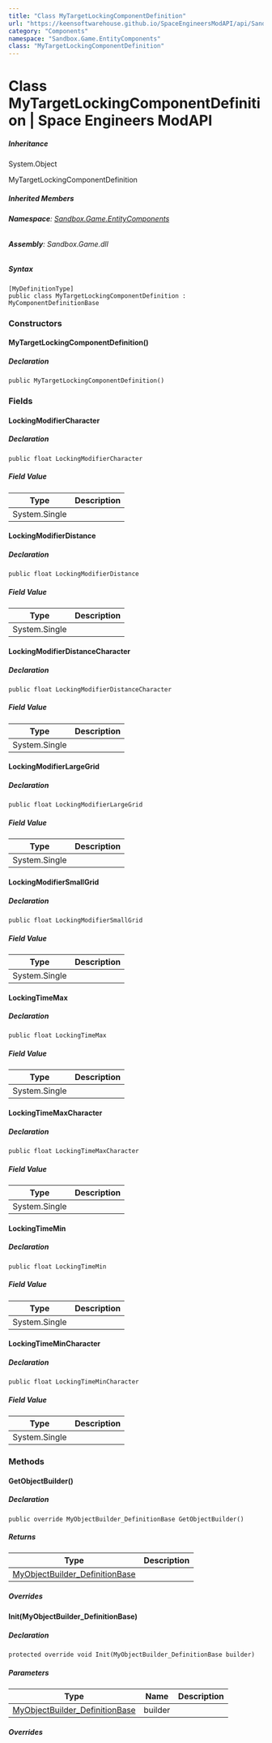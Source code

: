 ```yaml
---
title: "Class MyTargetLockingComponentDefinition"
url: "https://keensoftwarehouse.github.io/SpaceEngineersModAPI/api/Sandbox.Game.EntityComponents.MyTargetLockingComponentDefinition.html"
category: "Components"
namespace: "Sandbox.Game.EntityComponents"
class: "MyTargetLockingComponentDefinition"
---
```


# Class MyTargetLockingComponentDefinition | Space Engineers ModAPI

##### Inheritance

System.Object

MyTargetLockingComponentDefinition

##### Inherited Members

###### **Namespace**: [Sandbox.Game.EntityComponents](https://keensoftwarehouse.github.io/SpaceEngineersModAPI/api/Sandbox.Game.EntityComponents.html)

###### **Assembly**: Sandbox.Game.dll

##### Syntax

```
[MyDefinitionType]
public class MyTargetLockingComponentDefinition : MyComponentDefinitionBase
```

### Constructors

#### MyTargetLockingComponentDefinition()

##### Declaration

```
public MyTargetLockingComponentDefinition()
```

### Fields

#### LockingModifierCharacter

##### Declaration

```
public float LockingModifierCharacter
```

##### Field Value

| Type | Description |
| --- | --- |
| System.Single |     |

#### LockingModifierDistance

##### Declaration

```
public float LockingModifierDistance
```

##### Field Value

| Type | Description |
| --- | --- |
| System.Single |     |

#### LockingModifierDistanceCharacter

##### Declaration

```
public float LockingModifierDistanceCharacter
```

##### Field Value

| Type | Description |
| --- | --- |
| System.Single |     |

#### LockingModifierLargeGrid

##### Declaration

```
public float LockingModifierLargeGrid
```

##### Field Value

| Type | Description |
| --- | --- |
| System.Single |     |

#### LockingModifierSmallGrid

##### Declaration

```
public float LockingModifierSmallGrid
```

##### Field Value

| Type | Description |
| --- | --- |
| System.Single |     |

#### LockingTimeMax

##### Declaration

```
public float LockingTimeMax
```

##### Field Value

| Type | Description |
| --- | --- |
| System.Single |     |

#### LockingTimeMaxCharacter

##### Declaration

```
public float LockingTimeMaxCharacter
```

##### Field Value

| Type | Description |
| --- | --- |
| System.Single |     |

#### LockingTimeMin

##### Declaration

```
public float LockingTimeMin
```

##### Field Value

| Type | Description |
| --- | --- |
| System.Single |     |

#### LockingTimeMinCharacter

##### Declaration

```
public float LockingTimeMinCharacter
```

##### Field Value

| Type | Description |
| --- | --- |
| System.Single |     |

### Methods

#### GetObjectBuilder()

##### Declaration

```
public override MyObjectBuilder_DefinitionBase GetObjectBuilder()
```

##### Returns

| Type | Description |
| --- | --- |
| [MyObjectBuilder\_DefinitionBase](https://keensoftwarehouse.github.io/SpaceEngineersModAPI/api/VRage.Game.MyObjectBuilder_DefinitionBase.html) |     |

##### Overrides

#### Init(MyObjectBuilder\_DefinitionBase)

##### Declaration

```
protected override void Init(MyObjectBuilder_DefinitionBase builder)
```

##### Parameters

| Type | Name | Description |
| --- | --- | --- |
| [MyObjectBuilder\_DefinitionBase](https://keensoftwarehouse.github.io/SpaceEngineersModAPI/api/VRage.Game.MyObjectBuilder_DefinitionBase.html) | builder |     |

##### Overrides